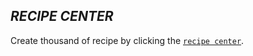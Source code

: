 ## _RECIPE CENTER_

Create thousand of recipe by clicking the [`recipe center`](https://sveltekit-recipe.netlify.app/).
